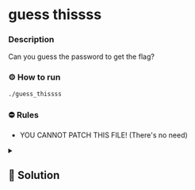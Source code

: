 # guess thissss

### Description
Can you guess the password to get the flag?

### ⚙ How to run
```bash
./guess_thissss
```

### ⛔ Rules
- YOU CANNOT PATCH THIS FILE! (There's no need)
<details>
    <summary>
        <h2>🔑 Solution</h2>
    </summary>

With IDA, we can see that the program checks if the individual characters of the password match `p4sswd`. That's all.


<h3> 🚩 Flag </h3>

```plain
spritz{ez_pass}
```
</details>